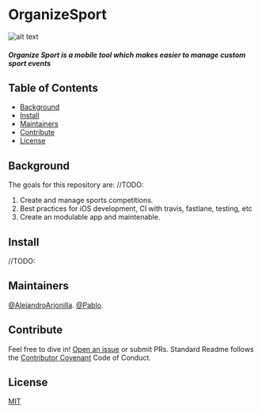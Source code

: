 # OrganizeSport
![alt text](https://ec.europa.eu/sport/sites/sport/files/shutterstock_304691351.jpg)
##### **Organize Sport** is a mobile tool which makes easier to manage custom sport events
## Table of Contents
- [Background](#background)
- [Install](#install)
- [Maintainers](#maintainers)
- [Contribute](#contribute)
- [License](#license)
## Background
The goals for this repository are:
//TODO:
1. Create and manage sports competitions.
2. Best practices for iOS development, CI with travis, fastlane, testing, etc
3. Create an modulable app and maintenable.

## Install
//TODO:
## Maintainers
[@AlejandroArjonilla](https://github.com/alexkater).
[@Pablo](https://github.com/pablodeafsapps).
## Contribute
Feel free to dive in! [Open an issue](https://github.com/alexkater/OrganizerSport_IOS/issues/new) or submit PRs.
Standard Readme follows the [Contributor Covenant](http://contributor-covenant.org/version/1/3/0/) Code of Conduct.
## License
[MIT](LICENSE)
